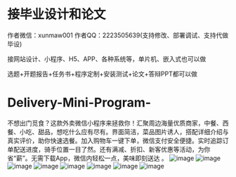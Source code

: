 # 接毕业设计和论文
作者微信：xunmaw001  作者QQ：2223505639(支持修改、部署调试、支持代做毕设)

接网站设计、小程序、H5、APP、各种系统等，单片机、嵌入式也可以做

选题+开题报告+任务书+程序定制+安装测试+论文+答辩PPT都可以做
# Delivery-Mini-Program-
不想出门觅食？这款外卖微信小程序来拯救你！汇聚周边海量优质商家，中餐、西餐、小吃、甜品，想吃什么应有尽有。界面简洁，菜品图片诱人，搭配详细介绍与真实评价，助你快速选餐。加入购物车一键下单，微信支付安全便捷。实时追踪订单配送进度，骑手位置一目了然。还有满减、折扣、新客优惠等活动，为你省“薪”。无需下载App，微信内轻松一点，美味即刻送达 。 
![image](https://github.com/user-attachments/assets/e0b872fd-2704-464b-82ee-d76551f4db96)
![image](https://github.com/user-attachments/assets/49177a38-1db1-42f6-9d42-95c96c9a673e)
![image](https://github.com/user-attachments/assets/b104d3a7-de13-4b49-a88b-46a43daca881)
![image](https://github.com/user-attachments/assets/9506b76b-1dd1-4b4f-87b6-b41c88f9d845)
![image](https://github.com/user-attachments/assets/f381ee0d-63b3-4463-919b-bf603791235c)
![image](https://github.com/user-attachments/assets/5ee9abf7-f735-412d-a1e5-6f01b9b2cc3a)
![image](https://github.com/user-attachments/assets/35e36236-ae2a-4ffb-bd4d-4ccd3515bec6)
![image](https://github.com/user-attachments/assets/a2bd5fad-2a39-4247-aeff-c07e3bdfa8af)
